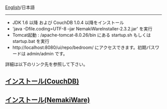 [English](https://github.com/aegif/NemakiWare/wiki/Install)/日本語 
***
* JDK 1.6 以降 および CouchDB 1.0.4 以降をインストール
* 'java -Dfile.coding=UTF-8 –jar NemakiWareInstaller-2.3.2.jar' を実行
* Tomcat起動 : /apache-tomcat-8.0.26/bin にある startup.sh もしくは startup.bat を実行
* http://localhost:8080/ui/repo/bedroom/ にアクセスできます。初期パスワードは admin/admin です。

詳細は以下のリンク先を参照して下さい。

## [インストール(CouchDB)](https://github.com/aegif/NemakiWare/wiki/%E3%82%A4%E3%83%B3%E3%82%B9%E3%83%88%E3%83%BC%E3%83%AB%28CouchDB%29)
## [インストール(NemakiWare)](https://github.com/aegif/NemakiWare/wiki/%E3%82%A4%E3%83%B3%E3%82%B9%E3%83%88%E3%83%BC%E3%83%AB%28NemakiWare%29)